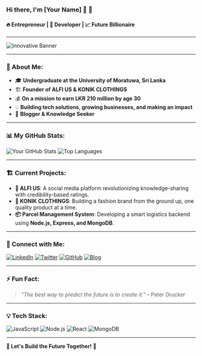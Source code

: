 ### Hi there, I'm [Your Name] 👋 🚀

#### 🔥 Entrepreneur | 🚀 Developer | 📈 Future Billionaire

---

![Innovative Banner](https://source.unsplash.com/1600x400/?technology,startup,success)

---

### 🚀 About Me:

- 🎓 **Undergraduate at the University of Moratuwa, Sri Lanka**
- 🏗️ **Founder of ALFI US & KONIK CLOTHINGS**
- 💰 **On a mission to earn LKR 210 million by age 30**
- 💡 **Building tech solutions, growing businesses, and making an impact**
- 📖 **Blogger & Knowledge Seeker**

---

### 📊 My GitHub Stats:

![Your GitHub Stats](https://github-readme-stats.vercel.app/api?username=nirmalpriyankara&show_icons=true&theme=radical)
![Top Languages](https://github-readme-stats.vercel.app/api/top-langs/?username=nirmalpriyankara&layout=compact&theme=radical)

---

### 🏗️ Current Projects:

- **🚀 ALFI US**: A social media platform revolutionizing knowledge-sharing with credibility-based ratings.
- **👕 KONIK CLOTHINGS**: Building a fashion brand from the ground up, one quality product at a time.
- **📦 Parcel Management System**: Developing a smart logistics backend using **Node.js, Express, and MongoDB**.

---

### 📌 Connect with Me:

[![LinkedIn](https://img.shields.io/badge/LinkedIn-Connect-blue?style=flat&logo=linkedin)](https://linkedin.com/in/)
[![Twitter](https://img.shields.io/badge/Twitter-Follow-blue?style=flat&logo=twitter)](https://twitter.com/yourprofile)
[![GitHub](https://img.shields.io/badge/GitHub-Follow-black?style=flat&logo=github)](https://github.com/your-username)
[![Blog](https://img.shields.io/badge/Blog-Read-orange?style=flat&logo=medium)](https://yourblog.com)

---

### ⚡ Fun Fact:

> *"The best way to predict the future is to create it."* – Peter Drucker

---

### 💡 Tech Stack:

![JavaScript](https://img.shields.io/badge/JavaScript-F7DF1E?style=for-the-badge&logo=javascript&logoColor=black)
![Node.js](https://img.shields.io/badge/Node.js-339933?style=for-the-badge&logo=node.js&logoColor=white)
![React](https://img.shields.io/badge/React-20232A?style=for-the-badge&logo=react&logoColor=61DAFB)
![MongoDB](https://img.shields.io/badge/MongoDB-4EA94B?style=for-the-badge&logo=mongodb&logoColor=white)

---

**💬 Let's Build the Future Together!** 🚀
